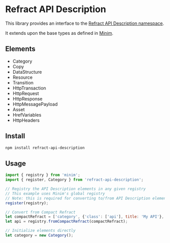 # Refract API Description

This library provides an interface to the [Refract API Description namespace](https://github.com/refractproject/refract-spec/blob/master/namespaces/api-description-namespace.md).

It extends upon the base types as defined in [Minim](https://github.com/refractproject/minim).

## Elements

* Category
* Copy
* DataStructure
* Resource
* Transition
* HttpTransaction
* HttpRequest
* HttpResponse
* HttpMessagePayload
* Asset
* HrefVariables
* HttpHeaders

## Install

```sh
npm install refract-api-description
```

## Usage

```js
import { registry } from 'minim';
import { register, Category } from 'refract-api-description';

// Registry the API Description elements in any given registry
// This example uses Minim's global registry
// Note: this is required for converting to/from API Description elements
register(registry);

// Convert from Compact Refract
let compactRefract = ['category', {'class': ['api'], title: 'My API'}, {}, []];
let api = registry.fromCompactRefract(compactRefract);

// Initialize elements directly
let category = new Category();
```

